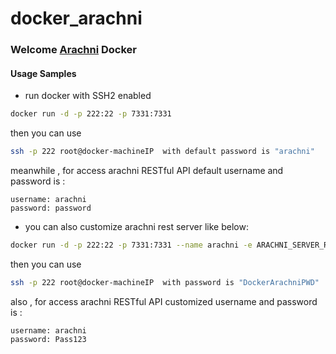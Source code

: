 # docker_arachni

### Welcome [Arachni](https://github.com/Arachni/arachni) Docker


#### Usage Samples

- run docker with SSH2 enabled

```sh
docker run -d -p 222:22 -p 7331:7331
```
then you can use
```sh
ssh -p 222 root@docker-machineIP  with default password is "arachni"
```
meanwhile , for access arachni RESTful API default username and password is :
```text
username: arachni
password: password
```

- you can also customize arachni rest server like below:

```sh
docker run -d -p 222:22 -p 7331:7331 --name arachni -e ARACHNI_SERVER_ROOT_PASSWORD="DockerArachniPWD" -e ARACHNI_PARAMS="--authentication-username arachni --authentication-password Pass123 --only-positives"  arachni:1.4

```
then you can use
```sh
ssh -p 222 root@docker-machineIP  with password is "DockerArachniPWD"
```
also , for access arachni RESTful API customized username and password is :
```text
username: arachni
password: Pass123
```
